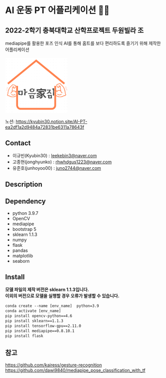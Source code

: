 # AI 운동 PT 어플리케이션 🤸‍♂️
## 2022-2학기 충북대학교 산학프로젝트 두원빌라 조
mediapipe를 활용한 포즈 인식 AI를 통해 홈트를 보다 편리하도록 즐기기 위해 제작한 어플리케이션
<br><br>
<img src="logo.png" style="display: flex; width: 200px;">
<br>
노션: https://kyubin30.notion.site/AI-PT-ea2df1a2d9484a72831be6311a78643f


## Contact

- 이규빈(Kyubin30)    : leekebin3@naver.com
- 고종현(jonghyunko)  : rhwhdgus1223@naver.com
- 유준호(junhoyoo00)  : juno2744@naver.com

## Description

## Dependency
- python 3.9.7
- OpenCV
- mediapipe
- bootstrap 5
- sklearn 1.1.3
- numpy
- flask
- pandas
- matplotlib
- seaborn


## Install
**모델 파일의 제작 버전은 sklearn 1.1.3입니다.<br>이외의 버전으로 모델을 실행할 경우 오류가 발생할 수 있습니다.**

```
conda create --name [env_name]  python=3.9
conda activate [env_name]
pip install opencv-python==4.6
pip install sklearn==1.1.3
pip install tensorflow-gpu==2.11.0
pip install mediapipe==0.8.10.1
pip install flask
```

## 참고
https://github.com/kairess/gesture-recognition
https://github.com/dawi9840/mediapipe_pose_classification_with_tf

